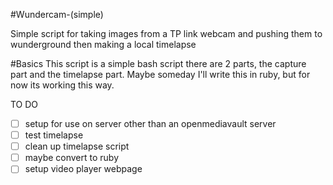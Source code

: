 #Wundercam-(simple)

Simple script for taking images from a TP link webcam and pushing them to wunderground then making a local timelapse


#Basics
This script is a simple bash script there are 2 parts, the capture part and the timelapse part. Maybe someday I'll write this in ruby, but for now its working this way.

TO DO
- [ ] setup for use on server other than an openmediavault server
- [ ] test timelapse
- [ ] clean up timelapse script
- [ ] maybe convert to ruby
- [ ] setup video player webpage

